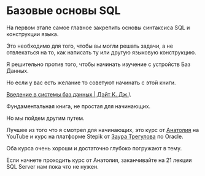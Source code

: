 # Базовые основы SQL

На первом этапе самое главное закрепить основы синтаксиса SQL и конструкции языка.

Это необходимо для того, чтобы вы могли решать задачи, а не отвлекаться на то, как написать ту или другую языковую конструкцию.

Я решительно против того, чтобы начинать изучение с  устройств Баз Данных.

Но если у вас есть желание то советуют начинать с этой книги.

[Введение в системы баз данных | Дэйт К. Дж.](https://www.ozon.ru/product/vvedenie-v-sistemy-baz-dannyh-136880774/?sh=aNQUSwAAAA)\

Фундаментальная книга, не простая для начинающих.

Но мы пойдем другим путем.

Лучшее из того что я смотрел для начинающих, это курс от 
[Анатолия](https://www.youtube.com/playlist?list=PLkcP_moW_BpOs4gO6SrPrvXu0sPcTyUyp) на YouTube и курс на платформе Stepik от [Заура Трегулова](https://stepik.org/course/115617/promo) по Oracle.

Оба курса очень хороши и достаточно глубоко погружают в тему.

Если начнете проходить курс от Анатолия, заканчивайте на 21 лекции SQL Server  нам пока что не нужен.
